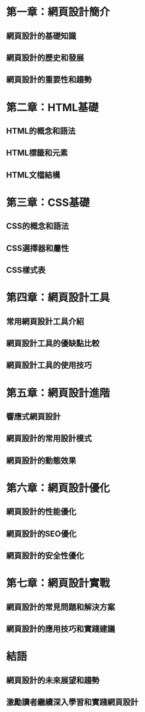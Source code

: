 # 第一章：網頁設計簡介
## 網頁設計的基礎知識
## 網頁設計的歷史和發展
## 網頁設計的重要性和趨勢

# 第二章：HTML基礎
## HTML的概念和語法
## HTML標籤和元素
## HTML文檔結構

# 第三章：CSS基礎
## CSS的概念和語法
## CSS選擇器和屬性
## CSS樣式表

# 第四章：網頁設計工具
## 常用網頁設計工具介紹
## 網頁設計工具的優缺點比較
## 網頁設計工具的使用技巧

# 第五章：網頁設計進階
## 響應式網頁設計
## 網頁設計的常用設計模式
## 網頁設計的動態效果

# 第六章：網頁設計優化
## 網頁設計的性能優化
## 網頁設計的SEO優化
## 網頁設計的安全性優化

# 第七章：網頁設計實戰
## 網頁設計的常見問題和解決方案
## 網頁設計的應用技巧和實踐建議

# 結語
## 網頁設計的未來展望和趨勢
## 激勵讀者繼續深入學習和實踐網頁設計

